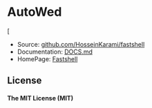 # AutoWed
[

* Source: [github.com/HosseinKarami/fastshell](http://github.com/HosseinKarami/fastshell)
* Documentation: [DOCS.md](https://github.com/HosseinKarami/fastshell/blob/master/DOCS.md)
* HomePage: [Fastshell](https://HosseinKarami.github.io/fastshell)


## License

#### The MIT License (MIT)

